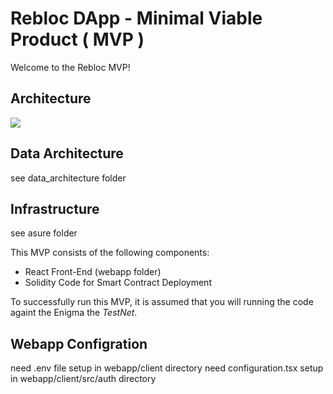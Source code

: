 # Rebloc DApp - Minimal Viable Product ( MVP )
 
Welcome to the Rebloc MVP!

## Architecture 
![](https://github.com/iLookaboutlodge/rebloc-mvp/blob/master/doc/ReblocArch%20-%20MVP%20Components-2.png)

## Data Architecture
see data_architecture folder

## Infrastructure 
see asure folder

This MVP consists of the following components:
- React Front-End (webapp folder)
- Solidity Code for Smart Contract Deployment

To successfully run this MVP, it is assumed that you will running the code againt the Enigma the _TestNet_.

## Webapp Configration 
need .env file setup in webapp/client directory
need configuration.tsx setup in webapp/client/src/auth directory
